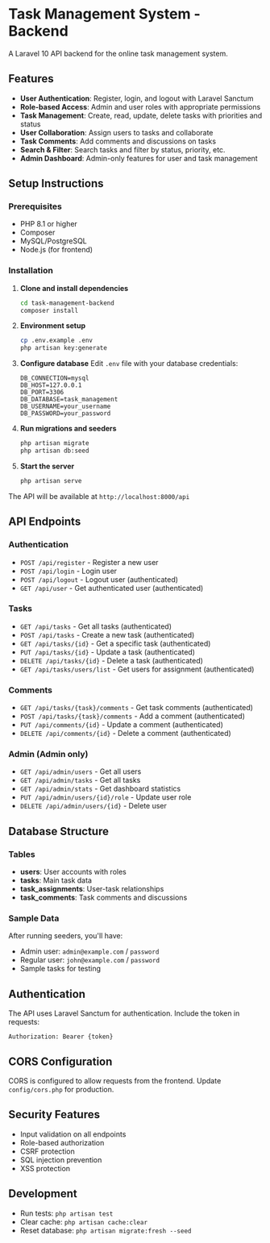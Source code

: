 # Task Management System - Backend

A Laravel 10 API backend for the online task management system.

## Features

- **User Authentication**: Register, login, and logout with Laravel Sanctum
- **Role-based Access**: Admin and user roles with appropriate permissions
- **Task Management**: Create, read, update, delete tasks with priorities and status
- **User Collaboration**: Assign users to tasks and collaborate
- **Task Comments**: Add comments and discussions on tasks
- **Search & Filter**: Search tasks and filter by status, priority, etc.
- **Admin Dashboard**: Admin-only features for user and task management

## Setup Instructions

### Prerequisites
- PHP 8.1 or higher
- Composer
- MySQL/PostgreSQL
- Node.js (for frontend)

### Installation

1. **Clone and install dependencies**
   ```bash
   cd task-management-backend
   composer install
   ```

2. **Environment setup**
   ```bash
   cp .env.example .env
   php artisan key:generate
   ```

3. **Configure database**
   Edit `.env` file with your database credentials:
   ```env
   DB_CONNECTION=mysql
   DB_HOST=127.0.0.1
   DB_PORT=3306
   DB_DATABASE=task_management
   DB_USERNAME=your_username
   DB_PASSWORD=your_password
   ```

4. **Run migrations and seeders**
   ```bash
   php artisan migrate
   php artisan db:seed
   ```

5. **Start the server**
   ```bash
   php artisan serve
   ```

The API will be available at `http://localhost:8000/api`

## API Endpoints

### Authentication
- `POST /api/register` - Register a new user
- `POST /api/login` - Login user
- `POST /api/logout` - Logout user (authenticated)
- `GET /api/user` - Get authenticated user (authenticated)

### Tasks
- `GET /api/tasks` - Get all tasks (authenticated)
- `POST /api/tasks` - Create a new task (authenticated)
- `GET /api/tasks/{id}` - Get a specific task (authenticated)
- `PUT /api/tasks/{id}` - Update a task (authenticated)
- `DELETE /api/tasks/{id}` - Delete a task (authenticated)
- `GET /api/tasks/users/list` - Get users for assignment (authenticated)

### Comments
- `GET /api/tasks/{task}/comments` - Get task comments (authenticated)
- `POST /api/tasks/{task}/comments` - Add a comment (authenticated)
- `PUT /api/comments/{id}` - Update a comment (authenticated)
- `DELETE /api/comments/{id}` - Delete a comment (authenticated)

### Admin (Admin only)
- `GET /api/admin/users` - Get all users
- `GET /api/admin/tasks` - Get all tasks
- `GET /api/admin/stats` - Get dashboard statistics
- `PUT /api/admin/users/{id}/role` - Update user role
- `DELETE /api/admin/users/{id}` - Delete user

## Database Structure

### Tables
- **users**: User accounts with roles
- **tasks**: Main task data
- **task_assignments**: User-task relationships
- **task_comments**: Task comments and discussions

### Sample Data
After running seeders, you'll have:
- Admin user: `admin@example.com` / `password`
- Regular user: `john@example.com` / `password`
- Sample tasks for testing

## Authentication

The API uses Laravel Sanctum for authentication. Include the token in requests:
```
Authorization: Bearer {token}
```

## CORS Configuration

CORS is configured to allow requests from the frontend. Update `config/cors.php` for production.

## Security Features

- Input validation on all endpoints
- Role-based authorization
- CSRF protection
- SQL injection prevention
- XSS protection

## Development

- Run tests: `php artisan test`
- Clear cache: `php artisan cache:clear`
- Reset database: `php artisan migrate:fresh --seed`
